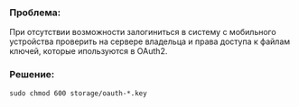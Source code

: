 ### Проблема:

При отсутствии возможности залогиниться в систему с мобильного устройства проверить на сервере владельца и права доступа к файлам ключей, 
которые ипользуются в OAuth2.

### Решение:

```sudo chown www-data:www-data storage/oauth-*.key
sudo chmod 600 storage/oauth-*.key
```
